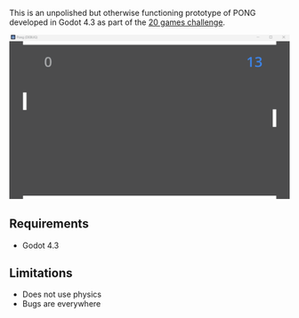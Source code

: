 This is an unpolished but otherwise functioning prototype of PONG developed in Godot 4.3 as part of the [20 games challenge](https://20_games_challenge.gitlab.io/).

![](assets/pong.gif)

Requirements
------------

- Godot 4.3


Limitations
---

- Does not use physics
- Bugs are everywhere

